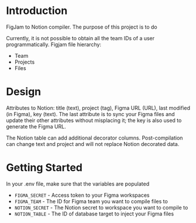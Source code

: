 # Introduction

FigJam to Notion compiler. The purpose of this project is to do

Currently, it is not possible to obtain all the team IDs of a user
programmatically. Figjam file hierarchy:

- Team
- Projects
- Files

# Design

Attributes to Notion: title (text), project (tag), Figma URL (URL),
last modified (in Figma), key (text). The last attribute is to sync your Figma files
and update their other attributes without misplacing it; the key is also
used to generate the Figma URL.

The Notion table can add additional decorator columns.
Post-compilation can change text and project and will not replace Notion
decorated data.

# Getting Started

In your .env file, make sure that the variables are populated

- `FIGMA_SECRET` - Access token to your Figma workspaces
- `FIGMA_TEAM` - The ID for Figma team you want to compile files to
- `NOTION_SECRET` - The Notion secret to workspace you want to compile to
- `NOTION_TABLE` - The ID of database target to inject your Figma files
